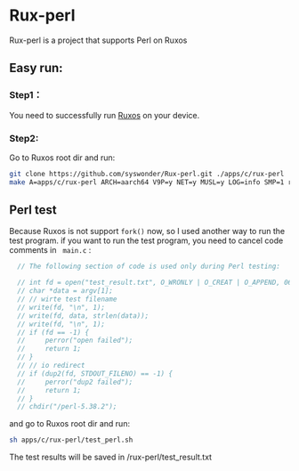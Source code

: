 # Rux-perl
  Rux-perl is a project that supports Perl on Ruxos
## Easy run:
### Step1：
You need to successfully run [Ruxos](https://github.com/syswonder/ruxos) on your device.
### Step2:
  Go to Ruxos root dir and run:
  
```bash
git clone https://github.com/syswonder/Rux-perl.git ./apps/c/rux-perl
make A=apps/c/rux-perl ARCH=aarch64 V9P=y NET=y MUSL=y LOG=info SMP=1 run
```

## Perl test
  Because Ruxos is not support `fork()` now, so I used another way to run the test program.
  if you want to run the test program, you need to cancel code comments in ` main.c` :
```c
  // The following section of code is used only during Perl testing:

  // int fd = open("test_result.txt", O_WRONLY | O_CREAT | O_APPEND, 0644);
  // char *data = argv[1];
  // // wirte test filename
  // write(fd, "\n", 1);
  // write(fd, data, strlen(data));
  // write(fd, "\n", 1);
  // if (fd == -1) {
  //     perror("open failed");
  //     return 1;
  // }
  // // io redirect
  // if (dup2(fd, STDOUT_FILENO) == -1) {
  //     perror("dup2 failed");
  //     return 1;
  // }
  // chdir("/perl-5.38.2");
```
 and go to Ruxos root dir and run:

```bash
sh apps/c/rux-perl/test_perl.sh
```
The test results will be saved in /rux-perl/test_result.txt